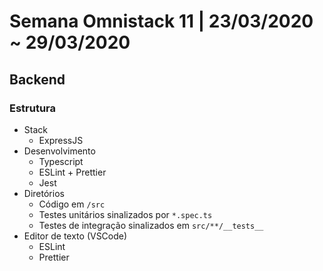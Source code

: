 # Semana Omnistack 11 | 23/03/2020 ~ 29/03/2020
## Backend

### Estrutura
- Stack
  - ExpressJS
- Desenvolvimento
  - Typescript
  - ESLint + Prettier
  - Jest
- Diretórios
  - Código em `/src`
  - Testes unitários sinalizados por `*.spec.ts`
  - Testes de integração sinalizados em `src/**/__tests__`
- Editor de texto (VSCode)
  - ESLint
  - Prettier
